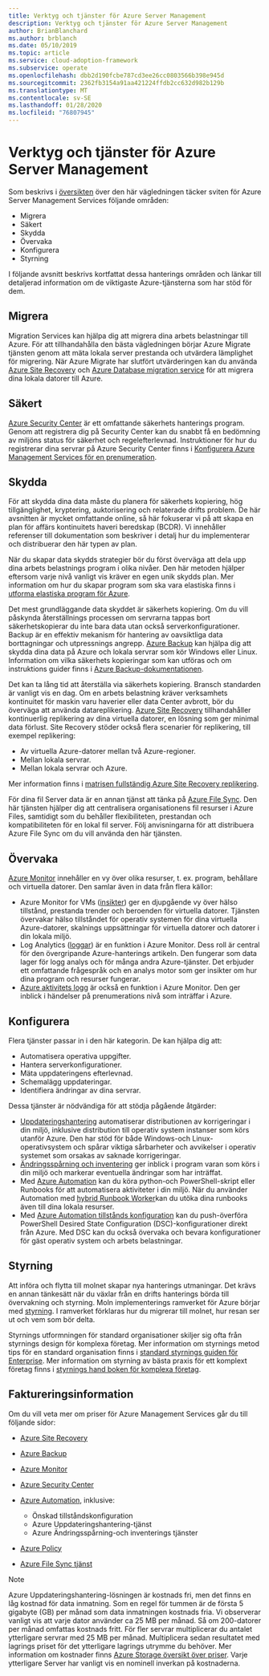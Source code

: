 ```yaml
---
title: Verktyg och tjänster för Azure Server Management
description: Verktyg och tjänster för Azure Server Management
author: BrianBlanchard
ms.author: brblanch
ms.date: 05/10/2019
ms.topic: article
ms.service: cloud-adoption-framework
ms.subservice: operate
ms.openlocfilehash: dbb2d190fcbe787cd3ee26cc0803566b398e945d
ms.sourcegitcommit: 2362fb3154a91aa421224ffdb2cc632d982b129b
ms.translationtype: MT
ms.contentlocale: sv-SE
ms.lasthandoff: 01/28/2020
ms.locfileid: "76807945"
---
```

# <a name="azure-server-management-tools-and-services"></a>Verktyg och tjänster för Azure Server Management

Som beskrivs i [översikten](./index.md) över den här vägledningen täcker sviten för Azure Server Management Services följande områden:

- Migrera
- Säkert
- Skydda
- Övervaka
- Konfigurera
- Styrning

I följande avsnitt beskrivs kortfattat dessa hanterings områden och länkar till detaljerad information om de viktigaste Azure-tjänsterna som har stöd för dem.

## <a name="migrate"></a>Migrera

Migration Services kan hjälpa dig att migrera dina arbets belastningar till Azure. För att tillhandahålla den bästa vägledningen börjar Azure Migrate tjänsten genom att mäta lokala server prestanda och utvärdera lämplighet för migrering. När Azure Migrate har slutfört utvärderingen kan du använda [Azure Site Recovery](https://docs.microsoft.com/azure/site-recovery/site-recovery-overview) och [Azure Database migration service](https://docs.microsoft.com/azure/dms/dms-overview) för att migrera dina lokala datorer till Azure.

## <a name="secure"></a>Säkert

[Azure Security Center](https://docs.microsoft.com/azure/security-center/security-center-intro) är ett omfattande säkerhets hanterings program. Genom att registrera dig på Security Center kan du snabbt få en bedömning av miljöns status för säkerhet och regelefterlevnad. Instruktioner för hur du registrerar dina servrar på Azure Security Center finns i [Konfigurera Azure Management Services för en prenumeration](./onboard-at-scale.md#azure-security-center).

## <a name="protect"></a>Skydda

För att skydda dina data måste du planera för säkerhets kopiering, hög tillgänglighet, kryptering, auktorisering och relaterade drifts problem. De här avsnitten är mycket omfattande online, så här fokuserar vi på att skapa en plan för affärs kontinuitets haveri beredskap (BCDR). Vi innehåller referenser till dokumentation som beskriver i detalj hur du implementerar och distribuerar den här typen av plan.

När du skapar data skydds strategier bör du först överväga att dela upp dina arbets belastnings program i olika nivåer. Den här metoden hjälper eftersom varje nivå vanligt vis kräver en egen unik skydds plan. Mer information om hur du skapar program som ska vara elastiska finns i [utforma elastiska program för Azure](https://docs.microsoft.com/azure/architecture/resiliency).

Det mest grundläggande data skyddet är säkerhets kopiering. Om du vill påskynda återställnings processen om servrarna tappas bort säkerhetskopierar du inte bara data utan också serverkonfigurationer. Backup är en effektiv mekanism för hantering av oavsiktliga data borttagningar och utpressnings angrepp. [Azure Backup](https://docs.microsoft.com/azure/backup) kan hjälpa dig att skydda dina data på Azure och lokala servrar som kör Windows eller Linux. Information om vilka säkerhets kopieringar som kan utföras och om instruktions guider finns i [Azure Backup-dokumentationen](https://docs.microsoft.com/azure/backup/backup-overview).

Det kan ta lång tid att återställa via säkerhets kopiering. Bransch standarden är vanligt vis en dag. Om en arbets belastning kräver verksamhets kontinuitet för maskin varu haverier eller data Center avbrott, bör du överväga att använda datareplikering. [Azure Site Recovery](https://docs.microsoft.com/azure/site-recovery/site-recovery-overview) tillhandahåller kontinuerlig replikering av dina virtuella datorer, en lösning som ger minimal data förlust. Site Recovery stöder också flera scenarier för replikering, till exempel replikering:

- Av virtuella Azure-datorer mellan två Azure-regioner.
- Mellan lokala servrar.
- Mellan lokala servrar och Azure.

Mer information finns i [matrisen fullständig Azure Site Recovery replikering](https://docs.microsoft.com/azure/site-recovery/site-recovery-overview#what-can-i-replicate).

För dina fil Server data är en annan tjänst att tänka på [Azure File Sync](https://docs.microsoft.com/azure/storage/files/storage-sync-files-planning). Den här tjänsten hjälper dig att centralisera organisationens fil resurser i Azure Files, samtidigt som du behåller flexibiliteten, prestandan och kompatibiliteten för en lokal fil server. Följ anvisningarna för att distribuera Azure File Sync om du vill använda den här tjänsten.

## <a name="monitor"></a>Övervaka

[Azure Monitor](https://docs.microsoft.com/azure/azure-monitor/overview) innehåller en vy över olika resurser, t. ex. program, behållare och virtuella datorer. Den samlar även in data från flera källor:

- Azure Monitor for VMs ([insikter](https://docs.microsoft.com/azure/azure-monitor/insights/vminsights-overview)) ger en djupgående vy över hälso tillstånd, prestanda trender och beroenden för virtuella datorer. Tjänsten övervakar hälso tillståndet för operativ systemen för dina virtuella Azure-datorer, skalnings uppsättningar för virtuella datorer och datorer i din lokala miljö.
- Log Analytics ([loggar](https://docs.microsoft.com/azure/azure-monitor/platform/data-collection#logs)) är en funktion i Azure Monitor. Dess roll är central för den övergripande Azure-hanterings artikeln. Den fungerar som data lager för logg analys och för många andra Azure-tjänster. Det erbjuder ett omfattande frågespråk och en analys motor som ger insikter om hur dina program och resurser fungerar.
- [Azure aktivitets logg](https://docs.microsoft.com/azure/azure-monitor/platform/activity-logs-overview) är också en funktion i Azure Monitor. Den ger inblick i händelser på prenumerations nivå som inträffar i Azure.

## <a name="configure"></a>Konfigurera

Flera tjänster passar in i den här kategorin. De kan hjälpa dig att:

- Automatisera operativa uppgifter.
- Hantera serverkonfigurationer.
- Mäta uppdateringens efterlevnad.
- Schemalägg uppdateringar.
- Identifiera ändringar av dina servrar.

Dessa tjänster är nödvändiga för att stödja pågående åtgärder:

- [Uppdateringshantering](https://docs.microsoft.com/azure/automation/automation-update-management#view-update-assessments) automatiserar distributionen av korrigeringar i din miljö, inklusive distribution till operativ system instanser som körs utanför Azure. Den har stöd för både Windows-och Linux-operativsystem och spårar viktiga sårbarheter och avvikelser i operativ systemet som orsakas av saknade korrigeringar.
- [Ändringsspårning och inventering](https://docs.microsoft.com/azure/automation/change-tracking) ger inblick i program varan som körs i din miljö och markerar eventuella ändringar som har inträffat.
- Med [Azure Automation](https://docs.microsoft.com/azure/automation/automation-intro) kan du köra python-och PowerShell-skript eller Runbooks för att automatisera aktiviteter i din miljö. När du använder Automation med [hybrid Runbook Worker](https://docs.microsoft.com/azure/automation/automation-hybrid-runbook-worker)kan du utöka dina runbooks även till dina lokala resurser.
- Med [Azure Automation tillstånds konfiguration](https://docs.microsoft.com/azure/automation/automation-dsc-overview) kan du push-överföra PowerShell Desired State Configuration (DSC)-konfigurationer direkt från Azure. Med DSC kan du också övervaka och bevara konfigurationer för gäst operativ system och arbets belastningar.

## <a name="govern"></a>Styrning

Att införa och flytta till molnet skapar nya hanterings utmaningar. Det krävs en annan tänkesätt när du växlar från en drifts hanterings börda till övervakning och styrning. Moln implementerings ramverket för Azure börjar med [styrning](../../govern/index.md). I ramverket förklaras hur du migrerar till molnet, hur resan ser ut och vem som bör delta.

Styrnings utformningen för standard organisationer skiljer sig ofta från styrnings design för komplexa företag. Mer information om styrnings metod tips för en standard organisation finns i [standard styrnings guiden för Enterprise](../../govern/guides/standard/index.md). Mer information om styrning av bästa praxis för ett komplext företag finns i [styrnings hand boken för komplexa företag](../../govern/guides/complex/index.md).

## <a name="billing-information"></a>Faktureringsinformation

Om du vill veta mer om priser för Azure Management Services går du till följande sidor:

- [Azure Site Recovery](https://azure.microsoft.com/pricing/details/site-recovery)

- [Azure Backup](https://azure.microsoft.com/pricing/details/backup)

- [Azure Monitor](https://azure.microsoft.com/pricing/details/monitor)

- [Azure Security Center](https://azure.microsoft.com/pricing/details/security-center)

- [Azure Automation](https://azure.microsoft.com/pricing/details/automation), inklusive:
  - Önskad tillståndskonfiguration
  - Azure Uppdateringshantering-tjänst
  - Azure Ändringsspårning-och inventerings tjänster

- [Azure Policy](https://azure.microsoft.com/pricing/details/azure-policy)

- [Azure File Sync tjänst](https://azure.microsoft.com/pricing/details/storage/blobs)

> [!NOTE]
> Azure Uppdateringshantering-lösningen är kostnads fri, men det finns en låg kostnad för data inmatning. Som en regel för tummen är de första 5 gigabyte (GB) per månad som data inmatningen kostnads fria. Vi observerar vanligt vis att varje dator använder ca 25 MB per månad. Så om 200-datorer per månad omfattas kostnads fritt. För fler servrar multiplicerar du antalet ytterligare servrar med 25 MB per månad. Multiplicera sedan resultatet med lagrings priset för det ytterligare lagrings utrymme du behöver. Mer information om kostnader finns [Azure Storage översikt över priser](https://azure.microsoft.com/pricing/details/storage). Varje ytterligare Server har vanligt vis en nominell inverkan på kostnaderna.

